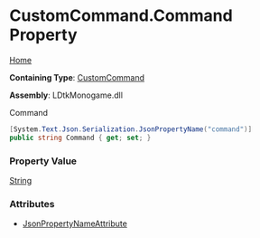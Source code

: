# CustomCommand\.Command Property

[Home](../../../README.md)

**Containing Type**: [CustomCommand](../README.md)

**Assembly**: LDtkMonogame\.dll

  
 Command 

```csharp
[System.Text.Json.Serialization.JsonPropertyName("command")]
public string Command { get; set; }
```

### Property Value

[String](https://docs.microsoft.com/en-us/dotnet/api/system.string)

### Attributes

* [JsonPropertyNameAttribute](https://docs.microsoft.com/en-us/dotnet/api/system.text.json.serialization.jsonpropertynameattribute)

